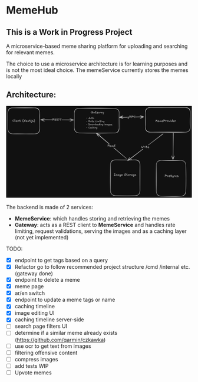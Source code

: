 # MemeHub

## **This is a Work in Progress Project**

A microservice-based meme sharing platform for uploading and searching for relevant memes.

The choice to use a microservice architecture is for learning purposes and is not the most ideal choice.
The memeService currently stores the memes locally

## Architecture:
![system designs](https://github.com/BassemHalim/memeDB/blob/master/docs/System_Design.png?raw=true)


The backend is made of 2 services:

-   **MemeService**: which handles storing and retrieving the memes
-   **Gateway**: acts as a REST client to **MemeService** and handles rate limiting, request validations, serving the images and as a caching layer (not yet implemented)

TODO:

-   [x] endpoint to get tags based on a query
-   [x] Refactor go to follow recommended project structure /cmd /internal etc. (gateway done)
-   [x] endpoint to delete a meme
-   [x] meme page
-   [x] ar/en switch
-   [x] endpoint to update a meme tags or name
-   [x] caching timeline
-   [x] image editing UI
-   [x] caching timeline server-side
-   [ ] search page filters UI
-   [ ] determine if a similar meme already exists (https://github.com/qarmin/czkawka)
-   [ ] use ocr to get text from images
-   [ ] filtering offensive content 
-   [ ] compress images
-   [ ] add tests WIP
-   [ ] Upvote memes